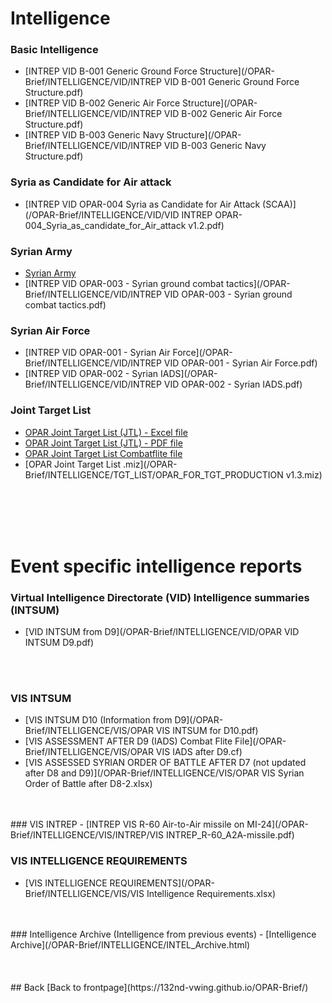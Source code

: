 # Intelligence


### Basic Intelligence
- [INTREP VID B-001 Generic Ground Force Structure](/OPAR-Brief/INTELLIGENCE/VID/INTREP VID B-001 Generic Ground Force Structure.pdf)
- [INTREP VID B-002 Generic Air Force Structure](/OPAR-Brief/INTELLIGENCE/VID/INTREP VID B-002 Generic Air Force Structure.pdf)
- [INTREP VID B-003 Generic Navy Structure](/OPAR-Brief/INTELLIGENCE/VID/INTREP VID B-003 Generic Navy Structure.pdf)

### Syria as Candidate for Air attack
- [INTREP VID OPAR-004 Syria as Candidate for Air Attack (SCAA)](/OPAR-Brief/INTELLIGENCE/VID/VID INTREP OPAR-004_Syria_as_candidate_for_Air_attack v1.2.pdf)

### Syrian Army
- [Syrian Army](/OPAR-Brief/INTELLIGENCE/Syrian_Army.html)
- [INTREP VID OPAR-003 - Syrian ground combat tactics](/OPAR-Brief/INTELLIGENCE/VID/INTREP VID OPAR-003 - Syrian ground combat tactics.pdf)

### Syrian Air Force
- [INTREP VID OPAR-001 - Syrian Air Force](/OPAR-Brief/INTELLIGENCE/VID/INTREP VID OPAR-001 - Syrian Air Force.pdf)
- [INTREP VID OPAR-002 - Syrian IADS](/OPAR-Brief/INTELLIGENCE/VID/INTREP VID OPAR-002 - Syrian IADS.pdf)


### Joint Target List
- [OPAR Joint Target List (JTL) - Excel file](/OPAR-Brief/INTELLIGENCE/TGT_LIST/OPAR_JOINT_TARGET_LIST_v1.5.xlsx)
- [OPAR Joint Target List (JTL) - PDF file](/OPAR-Brief/INTELLIGENCE/TGT_LIST/OPAR_JOINT_TARGET_LIST_v1.5.pdf)
- [OPAR Joint Target List Combatflite file](/OPAR-Brief/INTELLIGENCE/TGT_LIST/OPAR_VIS_JOINT_TARGET_LIST_OVERLAY.cf)
- [OPAR Joint Target List .miz](/OPAR-Brief/INTELLIGENCE/TGT_LIST/OPAR_FOR_TGT_PRODUCTION v1.3.miz)
<br>
<br>
<br>
<br>

# Event specific intelligence reports

### Virtual Intelligence Directorate (VID) Intelligence summaries (INTSUM)
- [VID INTSUM from D9](/OPAR-Brief/INTELLIGENCE/VID/OPAR VID INTSUM D9.pdf)
<br>
<br>

### VIS INTSUM
- [VIS INTSUM D10 (Information from D9](/OPAR-Brief/INTELLIGENCE/VIS/OPAR VIS INTSUM for D10.pdf)
- [VIS ASSESSMENT AFTER D9 (IADS) Combat Flite File](/OPAR-Brief/INTELLIGENCE/VIS/OPAR VIS IADS after D9.cf)
- [VIS ASSESSED SYRIAN ORDER OF BATTLE AFTER D7 (not updated after D8 and D9)](/OPAR-Brief/INTELLIGENCE/VIS/OPAR VIS Syrian Order of Battle after D8-2.xlsx)


<br>
<br>
### VIS INTREP
- [INTREP VIS R-60 Air-to-Air missile on MI-24](/OPAR-Brief/INTELLIGENCE/VIS/INTREP/VIS INTREP_R-60_A2A-missile.pdf)


### VIS INTELLIGENCE REQUIREMENTS
- [VIS INTELLIGENCE REQUIREMENTS](/OPAR-Brief/INTELLIGENCE/VIS/VIS Intelligence Requirements.xlsx)

<br>
<br>
### Intelligence Archive (Intelligence from previous events)
- [Intelligence Archive](/OPAR-Brief/INTELLIGENCE/INTEL_Archive.html)
<br>
<br>
<br>
<br>
## Back
[Back to frontpage](https://132nd-vwing.github.io/OPAR-Brief/)